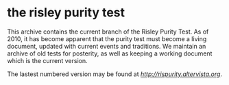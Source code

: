 # the risley purity test

This archive contains the current branch of the Risley Purity Test.  As of 2010, it has become apparent that the purity test must become a living document, updated with current events and traditions.  We maintain an archive of old tests for posterity, as well as keeping a working document which is the current version.  

The lastest numbered version may be found at *http://rispurity.altervista.org*.
